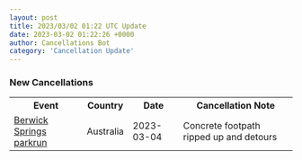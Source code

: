 ```yaml
---
layout: post
title: 2023/03/02 01:22 UTC Update
date: 2023-03-02 01:22:26 +0000
author: Cancellations Bot
category: 'Cancellation Update'
---
```


<h3>New Cancellations</h3>
<div class='hscrollable'>
<table style='width: 100%'>
    <tr>
        <th>Event</th>
        <th>Country</th>
        <th>Date</th>
        <th>Cancellation Note</th>
    </tr>
    <tr>
        <td><a href="https://www.parkrun.com.au/berwicksprings">Berwick Springs parkrun</a></td>
        <td>Australia</td>
        <td>2023-03-04</td>
        <td>Concrete footpath ripped up and detours</td>
    </tr>
</table>
</div>
